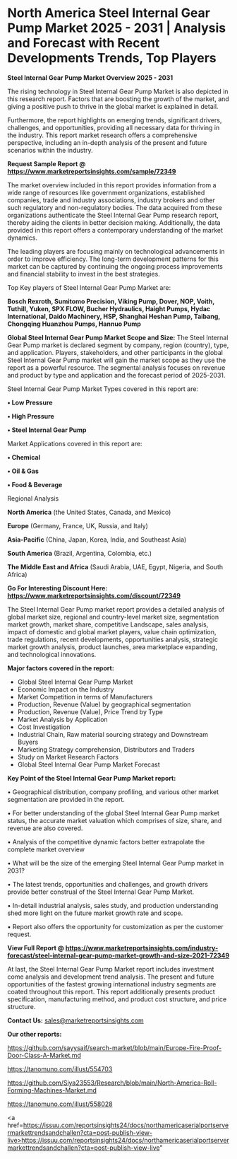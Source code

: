 # North America Steel Internal Gear Pump Market 2025 - 2031 | Analysis and Forecast with Recent Developments Trends, Top Players

<Strong> Steel Internal Gear Pump Market Overview 2025 - 2031</strong>

The rising technology in Steel Internal Gear Pump Market is also depicted in this research report. Factors that are boosting the growth of the market, and giving a positive push to thrive in the global market is explained in detail.

Furthermore, the report highlights on emerging trends, significant drivers, challenges, and opportunities, providing all necessary data for thriving in the industry. This report market research offers a comprehensive perspective, including an in-depth analysis of the present and future scenarios within the industry.

<strong>Request Sample Report @ <a href=https://www.marketreportsinsights.com/sample/72349>https://www.marketreportsinsights.com/sample/72349</a></strong>

The market overview included in this report provides information from a wide range of resources like government organizations, established companies, trade and industry associations, industry brokers and other such regulatory and non-regulatory bodies. The data acquired from these organizations authenticate the Steel Internal Gear Pump research report, thereby aiding the clients in better decision making. Additionally, the data provided in this report offers a contemporary understanding of the market dynamics.

The leading players are focusing mainly on technological advancements in order to improve efficiency. The long-term development patterns for this market can be captured by continuing the ongoing process improvements and financial stability to invest in the best strategies.

Top Key players of Steel Internal Gear Pump Market are:

<strong>Bosch Rexroth, Sumitomo Precision, Viking Pump, Dover, NOP, Voith, Tuthill, Yuken, SPX FLOW, Bucher Hydraulics, Haight Pumps, Hydac International, Daido Machinery, HSP, Shanghai Heshan Pump, Taibang, Chongqing Huanzhou Pumps, Hannuo Pump</strong>

<strong><b>Global Steel Internal Gear Pump Market Scope and Size:</b></strong>
The Steel Internal Gear Pump market is declared segment by company, region (country), type, and application. Players, stakeholders, and other participants in the global Steel Internal Gear Pump market will gain the market scope as they use the report as a powerful resource. The segmental analysis focuses on revenue and product by type and application and the forecast period of 2025-2031.

Steel Internal Gear Pump Market Types covered in this report are:

<strong>• Low Pressure

• High Pressure

• Steel Internal Gear Pump</strong>

Market Applications covered in this report are:

<strong>• Chemical

• Oil & Gas

• Food & Beverage</strong> 

Regional Analysis

<strong>North America</strong> (the United States, Canada, and Mexico)

<strong>Europe</strong> (Germany, France, UK, Russia, and Italy)

<strong>Asia-Pacific</strong> (China, Japan, Korea, India, and Southeast Asia)

<strong>South America</strong> (Brazil, Argentina, Colombia, etc.)

<strong>The Middle East and Africa</strong> (Saudi Arabia, UAE, Egypt, Nigeria, and South Africa)

<strong>Go For Interesting Discount Here: <a href=https://www.marketreportsinsights.com/discount/72349>https://www.marketreportsinsights.com/discount/72349</a></strong>

The Steel Internal Gear Pump market report provides a detailed analysis of global market size, regional and country-level market size, segmentation market growth, market share, competitive Landscape, sales analysis, impact of domestic and global market players, value chain optimization, trade regulations, recent developments, opportunities analysis, strategic market growth analysis, product launches, area marketplace expanding, and technological innovations.

<strong><b>Major factors covered in the report:</b></strong>
<ul>
  <li>Global Steel Internal Gear Pump Market </li>
  <li>Economic Impact on the Industry</li>
  <li>Market Competition in terms of Manufacturers</li>
  <li>Production, Revenue (Value) by geographical segmentation</li>
  <li>Production, Revenue (Value), Price Trend by Type</li>
  <li>Market Analysis by Application</li>
  <li>Cost Investigation</li>
  <li>Industrial Chain, Raw material sourcing strategy and Downstream Buyers</li>
  <li>Marketing Strategy comprehension, Distributors and Traders</li>
  <li>Study on Market Research Factors</li>
  <li>Global Steel Internal Gear Pump Market Forecast</li>
</ul>

<strong><b>Key Point of the Steel Internal Gear Pump Market report:</b></strong>

• Geographical distribution, company profiling, and various other market segmentation are provided in the report.

• For better understanding of the global Steel Internal Gear Pump market status, the accurate market valuation which comprises of size, share, and revenue are also covered.

• Analysis of the competitive dynamic factors better extrapolate the complete market overview

• What will be the size of the emerging Steel Internal Gear Pump market in 2031?

• The latest trends, opportunities and challenges, and growth drivers provide better construal of the Steel Internal Gear Pump Market.

• In-detail industrial analysis, sales study, and production understanding shed more light on the future market growth rate and scope.

• Report also offers the opportunity for customization as per the customer request.

<strong><b>View Full Report @ <a href=https://www.marketreportsinsights.com/industry-forecast/steel-internal-gear-pump-market-growth-and-size-2021-72349>https://www.marketreportsinsights.com/industry-forecast/steel-internal-gear-pump-market-growth-and-size-2021-72349</a></b></strong>


At last, the Steel Internal Gear Pump Market report includes investment come analysis and development trend analysis. The present and future opportunities of the fastest growing international industry segments are coated throughout this report. This report additionally presents product specification, manufacturing method, and product cost structure, and price structure.

<strong>Contact Us:</strong>
sales@marketreportsinsights.com

<strong>Our other reports:</strong>

<a href=https://github.com/sayysaif/search-market/blob/main/Europe-Fire-Proof-Door-Class-A-Market.md>https://github.com/sayysaif/search-market/blob/main/Europe-Fire-Proof-Door-Class-A-Market.md</a>

<a href=https://tanomuno.com/illust/554703>https://tanomuno.com/illust/554703</a>

<a href=https://github.com/Siya23553/Research/blob/main/North-America-Roll-Forming-Machines-Market.md>https://github.com/Siya23553/Research/blob/main/North-America-Roll-Forming-Machines-Market.md</a>

<a href=https://tanomuno.com/illust/558028>https://tanomuno.com/illust/558028</a>

<a href=https://issuu.com/reportsinsights24/docs/northamericaserialportservermarkettrendsandchallen?cta=post-publish-view-live>https://issuu.com/reportsinsights24/docs/northamericaserialportservermarkettrendsandchallen?cta=post-publish-view-live</a>"

